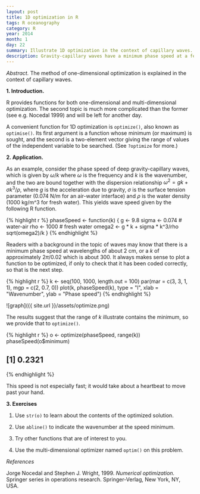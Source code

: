 ```yaml
---
layout: post
title: 1D optimization in R
tags: R oceanography
category: R
year: 2014
month: 1
day: 22
summary: Illustrate 1D optimization in the context of capillary waves.
description: Gravity-capillary waves have a minimum phase speed at a few-centimetre scale.  This scale is found here by using the R function ``optimize()`` to find the minimum speed.
---
```



*Abstract.* The method of one-dimensional optimization is explained in the context of capillary waves.

**1. Introduction.**

R provides functions for both one-dimensional and multi-dimensional optimization.  The second topic is much more complicated than the former (see e.g. Nocedal 1999) and will be left for another day.

A convenient function for 1D optimization is ``optimize()``, also known as ``optimise()``.  Its first argument is a function whose minimum (or maximum) is sought, and the second is a two-element vector giving the range of values of the independent variable to be searched.  (See ``?optimize`` for more.)

**2. Application.**

As an example, consider the phase speed of deep gravity-capillary waves, which is given by $\omega/k$ where $\omega$ is the frequency and $k$ is the wavenumber, and the two are bound together with the dispersion relationship $\omega^2=gk+\sigma k^3/\rho$, where $g$ is the acceleration due to gravity, $\sigma$ is the surface tension parameter (0.074 N/m for an air-water interface) and $\rho$ is the water density (1000 kg/m^3 for fresh water).  This yields wave speed given by the following R function.



{% highlight r %}
phaseSpeed <- function(k) {
    g <- 9.8
    sigma <- 0.074  # water-air
    rho <- 1000  # fresh water
    omega2 <- g * k + sigma * k^3/rho
    sqrt(omega2)/k
}
{% endhighlight %}


Readers with a background in the topic of waves may know that there is a minimum phase speed at wavelengths of about 2 cm, or a $k$ of approximately $2\pi/0.02$ which is about 300.  It always makes sense to plot a function to be optimized, if only to check that it has been coded correctly, so that is the next step.


{% highlight r %}
k <- seq(100, 1000, length.out = 100)
par(mar = c(3, 3, 1, 1), mgp = c(2, 0.7, 0))
plot(k, phaseSpeed(k), type = "l", xlab = "Wavenumber", ylab = "Phase speed")
{% endhighlight %}

![graph]({{ site.url }}/assets/optimize.png) 

The results suggest that the range of $k$ illustrate contains the minimum, so we provide that to ``optimize()``.


{% highlight r %}
o <- optimize(phaseSpeed, range(k))
phaseSpeed(o$minimum)
## [1] 0.2321
{% endhighlight %}


This speed is not especially fast; it would take about a heartbeat to move past your hand.

**3. Exercises**

1. Use ``str(o)`` to learn about the contents of the optimized solution.

2. Use ``abline()`` to indicate the wavenumber at the speed minimum.

3. Try other functions that are of interest to you.

4. Use the multi-dimensional optimizer named ``optim()`` on this problem.

*References*

Jorge Nocedal and Stephen J. Wright, 1999.  *Numerical optimization.* Springer
series in operations research.  Springer-Verlag, New York, NY, USA.
